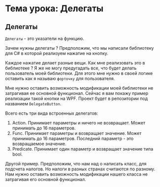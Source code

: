 ﻿# Тема урока: Делегаты

## Делегаты
`Делегаты` - это указатели на функцию.

Зачем нужны делегаты ?
Предположим, что мы написали библиотеку для C# в которой реализуем нажатие на кнопку.

Каждое нажатие делает разные вещи. Как мне реализовать это в библиотеке ?
Я же не могу предугадать все, что будет делать пользователь моей библиотеки.
Для этого мне нужно в своей логике оставить как я называю `форточку` для пользователя.

Мне нужно оставить возможность модификации моей библиотеки не затрагивая ее основной функционал.
Сейчас я вам покажу пример реализации такой кнопки на WPF. Проект будет в репозитории под названием `DelegateButton`.

Всего есть три вида встроенных делегатов:
1. Action. Принимает параметры и ничего не возвращает. Может принимать до 16 параметров.
2. Func. Принимает параметры и возвращает значение. Может принимать до 16 параметров. Последний параметр - это возвращаемое значение.
3. Predicate. Принимает один параметр и возвращает значение типа bool.

Другой пример. Предположим, что нам над
о написать класс, для подсчета налогов.
Но налоги в разных странах считаются по разному.
Нам нужно оставить возможность модификации нашего класса не затрагивая его основной функционал.



